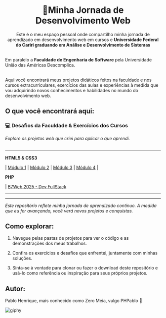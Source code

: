 <h1 align="center">🚀Minha Jornada de Desenvolvimento Web</h1>

<p align="center">Este é o meu espaço pessoal onde compartilho minha jornada de aprendizado em desenvolvimento web em cursos e <strong>Universidade Federal do Cariri graduando em Análise e Desenvolvimento de Sistemas</strong><br><br> 

Em paralelo a <strong>Faculdade de Engenharia de Software</strong> pela Universidade União das Américas Descomplica. <br><br>

Aqui você encontrará meus projetos didáticos feitos na faculdade e nos cursos extracurriculares, exercícios das aulas e experiências à medida que vou adquirindo novos conhecimentos e habilidades no mundo do desenvolvimento web.<p/>

## O que você encontrará aqui:
### 💻 **Desafios da Faculdade & Exercícios dos Cursos**
*Explore os projetos web que criei para aplicar o que aprendi.* <br> <br>

<hr>

**HTML5 & CSS3**

| [Módulo 1](https://github.com/phpablo/Mod1_HTML5-CSS3/tree/main/Exerc%C3%ADcios) |
[Módulo 2](https://github.com/phpablo/Mod2_HTML5-CSS3) |
[Módulo 3](https://github.com/phpablo/Mod3_HTML5-CSS3) |
[Módulo 4](https://github.com/phpablo/Mod4_HTML5-CSS3) | <br/>


**PHP**

| [B7Web 2025 - Dev FullStack](https://github.com/phpablo/B7Web_2025.git)
<hr>


<hr>

*Este repositório reflete minha jornada de aprendizado contínuo. A medida que eu for avançando, você verá novos projetos e conquistas.*

## Como explorar:

1. Navegue pelas pastas de projetos para ver o código e as demonstrações dos meus trabalhos.

2. Confira os exercícios e desafios que enfrentei, juntamente com minhas soluções.

3. Sinta-se à vontade para clonar ou fazer o download deste repositório e usá-lo como referência ou inspiração para seus próprios projetos.


## Autor:

Pablo Henrique, mais conhecido como Zero Meia, vulgo PHPablo 🥇

![giphy](https://github.com/phpablo/Minha-Jornada-Dev-WEB/assets/13618424/6b730159-d20d-4ead-b4cb-3d6f51d73e42)
